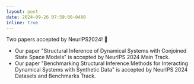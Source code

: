 ```yaml
---
layout: post
date: 2024-09-26 07:59:00-0400
inline: true
---
```

Two papers accepted by NeurIPS2024! :tada:

- Our paper "Structural Inference of Dynamical Systems with Conjoined State Space Models" is accepted by NeurIPS 2024 Main Track. 
- Our paper "Benchmarking Structural Inference Methods for Interacting Dynamical Systems with Synthetic Data" is accepted by NeurIPS 2024 Datasets and Benchmarks Track.
